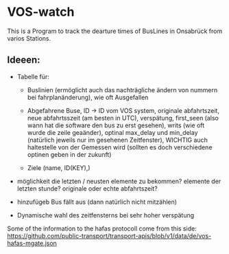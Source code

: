 # VOS-watch
 
This is a Program to track the dearture times of BusLines in Onsabrück from varios Stations.  

## Ideeen:
- Tabelle für:
    - Buslinien (ermöglicht auch das nachträgliche ändern von nummern bei fahrplanänderung), wie oft Ausgefallen 

    - Abgefahrene Buse, ID -> ID vom VOS system, originale abfahrtszeit, neue abfahrtsszeit (am besten in UTC), verspätung, first_seen (also wann hat die software den bus zu erst gesehen), writs (wie oft wurde die zeile geaänder), optinal max_delay und min_delay (natürlich jeweils nur im gesehenen Zeitfenster), WICHTIG auch haltestelle von der Gemessen wird (sollten es doch verschiedene optinen geben in der zukunft)

    - Ziele (name, ID(KEY),)

- möglichkeit die letzten / neusten elemente zu bekommen? elemente der letzten stunde? originale oder echte abfahrtszeit?
- hinzufügeb Bus fällt aus (dann natürlich nicht mitzählen)
- Dynamische wahl des zeitfensterns bei sehr hoher verspätung

Some of the information to the hafas protocoll come from this side:
https://github.com/public-transport/transport-apis/blob/v1/data/de/vos-hafas-mgate.json